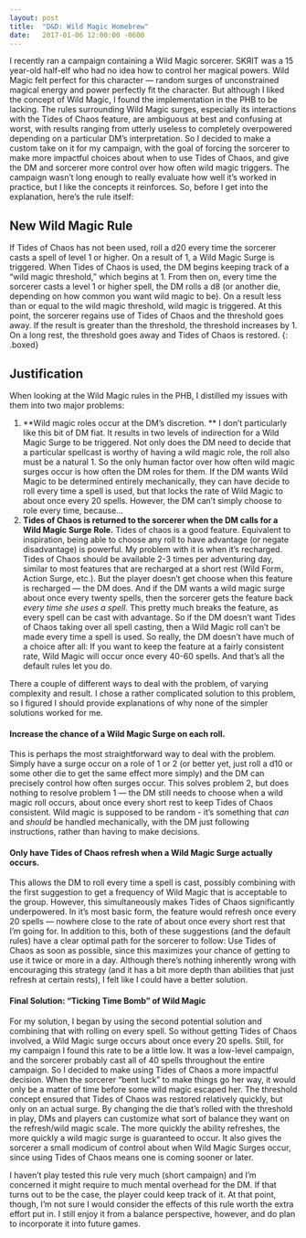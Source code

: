 ```yaml
---
layout: post
title:  "D&D: Wild Magic Homebrew"
date:   2017-01-06 12:00:00 -0600
---
```


I recently ran a campaign containing a Wild Magic sorcerer. SKЯIT was a 15 year-old half-elf who had no idea how to control her magical powers. Wild Magic felt perfect for this character — random surges of unconstrained magical energy and power perfectly fit the character. But although I liked the concept of Wild Magic, I found the implementation in the PHB to be lacking. The rules surrounding Wild Magic surges, especially its interactions with the Tides of Chaos feature, are ambiguous at best and confusing at worst, with results ranging from utterly useless to completely overpowered depending on a particular DM’s interpretation. So I decided to make a custom take on it for my campaign, with the goal of forcing the sorcerer to make more impactful choices about when to use Tides of Chaos, and give the DM and sorcerer more control over how often wild magic triggers. The campaign wasn’t long enough to really evaluate how well it’s worked in practice, but I like the concepts it reinforces. So, before I get into the explanation, here’s the rule itself:

## New Wild Magic Rule
If Tides of Chaos has not been used, roll a d20 every time the sorcerer casts a spell of level 1 or higher. On a result of 1, a Wild Magic Surge is triggered. When Tides of Chaos is used, the DM begins keeping track of a “wild magic threshold,” which begins at 1. From then on, every time the sorcerer casts a level 1 or higher spell, the DM rolls a d8 (or another die, depending on how common you want wild magic to be). On a result less than or equal to the wild magic threshold, wild magic is triggered. At this point, the sorcerer regains use of Tides of Chaos and the threshold goes away. If the result is greater than the threshold, the threshold increases by 1. On a long rest, the threshold goes away and Tides of Chaos is restored.
{: .boxed}

## Justification
When looking at the Wild Magic rules in the PHB, I distilled my issues with them into two major problems:

1. **Wild magic roles occur at the DM’s discretion. ** I don’t particularly like this bit of DM fiat. It results in two levels of indirection for a Wild Magic  Surge to be triggered. Not only does the DM need to decide that a particular spellcast is worthy of having a wild magic role, the roll also must be a natural 1. So the only human factor over how often wild magic surges occur is how often the DM roles for them. If the DM wants Wild Magic to be determined entirely mechanically, they can have decide to roll every time a spell is used, but that locks the rate of Wild Magic to about once every 20 spells. However, the DM can’t simply choose to role every time, because…
2. **Tides of Chaos is returned to the sorcerer when the DM calls for a Wild Magic Surge Role.** Tides of chaos is a good feature. Equivalent to inspiration, being able to choose any roll to have advantage (or negate disadvantage) is powerful. My problem with it is when it’s recharged. Tides of Chaos should be available 2-3 times per adventuring day, similar to most features that are recharged at a short rest (Wild Form, Action Surge, etc.). But the player doesn’t get choose when this feature is recharged — the DM does. And if the DM wants a wild magic surge about once every twenty spells, then the sorcerer gets the feature back _every time she uses a spell_. This pretty much breaks the feature, as every spell can be cast with advantage. So if the DM doesn’t want Tides of Chaos taking over all spell casting, then a Wild Magic roll can’t be made every time a spell is used. So really, the DM doesn’t have much of a choice after all: If you want to keep the feature at a fairly consistent rate, Wild Magic will occur once every 40-60 spells. And that’s all the default rules let you do.

There a couple of different ways to deal with the problem, of varying complexity and result. I chose a rather complicated solution to this problem, so I figured I should provide explanations of why none of the simpler solutions worked for me.

#### Increase the chance of a Wild Magic Surge on each roll.
This is perhaps the most straightforward way to deal with the problem. Simply have a surge occur on a role of 1 or 2 (or better yet, just roll a d10 or some other die to get the same effect more simply) and the DM can precisely control how often surges occur. This solves problem 2, but does nothing to resolve problem 1 — the DM still needs to choose when a wild magic roll occurs, about once every short rest to keep Tides of Chaos consistent. Wild magic is supposed to be random - it’s something that _can_ and _should_ be handled mechanically, with the DM just following instructions, rather than having to make decisions.

#### Only have Tides of Chaos refresh when a Wild Magic Surge actually occurs.
This allows the DM to roll every time a spell is cast, possibly combining with the first suggestion to get a frequency of Wild Magic that is acceptable to the group. However, this simultaneously makes Tides of Chaos significantly underpowered. In it’s most basic form, the feature would refresh once every 20 spells — nowhere close to the rate of about once every short rest that I’m going for. In addition to this, both of these suggestions (and the default rules) have a clear optimal path for the sorcerer to follow: Use Tides of Chaos as soon as possible, since this maximizes your chance of getting to use it twice or more in a day. Although there’s nothing inherently wrong with encouraging this strategy (and it has a bit more depth than abilities that just refresh at certain rests), I felt like I could have a better solution.

#### Final Solution: “Ticking Time Bomb” of Wild Magic
For my solution, I began by using the second potential solution and combining that with rolling on every spell. So without getting Tides of Chaos involved, a Wild Magic surge occurs about once every 20 spells. Still, for my campaign I found this rate to be a little low. It was a low-level campaign, and the sorcerer probably cast all of 40 spells throughout the entire campaign. So I decided to make using Tides of Chaos a more impactful decision. When the sorcerer “bent luck” to make things go her way, it would only be a matter of time before some wild magic escaped her. The threshold concept ensured that Tides of Chaos was restored relatively quickly, but only on an actual surge. By changing the die that’s rolled with the threshold in play, DMs and players can customize what sort of balance they want on the refresh/wild magic scale. The more quickly the ability refreshes, the more quickly a wild magic surge is guaranteed to occur. It also gives the sorcerer a small modicum of control about when Wild Magic Surges occur, since using Tides of Chaos means one is coming sooner or later.

I haven’t play tested this rule very much (short campaign) and I’m concerned it might require to much mental overhead for the DM. If that turns out to be the case, the player could keep track of it. At that point, though, I’m not sure I would consider the effects of this rule worth the extra effort put in. I still enjoy it from a balance perspective, however, and do plan to incorporate it into future games.
